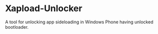 # Xapload-Unlocker
A tool for unlocking app sideloading in Windows Phone having unlocked bootloader.
